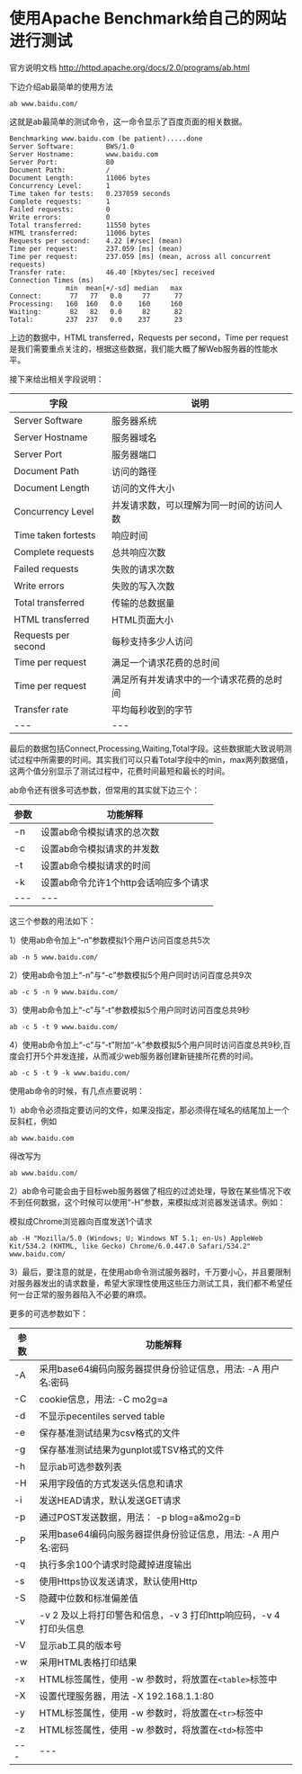 使用Apache Benchmark给自己的网站进行测试
=====================

官方说明文档
http://httpd.apache.org/docs/2.0/programs/ab.html

下边介绍ab最简单的使用方法

    ab www.baidu.com/
    
这就是ab最简单的测试命令，这一命令显示了百度页面的相关数据。

    Benchmarking www.baidu.com (be patient).....done
    Server Software:        BWS/1.0
    Server Hostname:        www.baidu.com
    Server Port:            80
    Document Path:          /
    Document Length:        11006 bytes
    Concurrency Level:      1
    Time taken for tests:   0.237059 seconds
    Complete requests:      1
    Failed requests:        0
    Write errors:           0
    Total transferred:      11550 bytes
    HTML transferred:       11006 bytes
    Requests per second:    4.22 [#/sec] (mean)
    Time per request:       237.059 [ms] (mean)
    Time per request:       237.059 [ms] (mean, across all concurrent requests)
    Transfer rate:          46.40 [Kbytes/sec] received
    Connection Times (ms)
                  min  mean[+/-sd] median   max
    Connect:       77   77   0.0     77      77
    Processing:   160  160   0.0    160     160
    Waiting:       82   82   0.0     82      82
    Total:        237  237   0.0    237      23
    
上边的数据中，HTML transferred，Requests per second，Time per request是我们需要重点关注的，根据这些数据，我们能大概了解Web服务器的性能水平。

接下来给出相关字段说明：

字段 | 说明
--- | ---
Server Software | 服务器系统
Server Hostname | 服务器域名
Server Port | 服务器端口
Document Path | 访问的路径
Document Length | 访问的文件大小
Concurrency Level | 并发请求数，可以理解为同一时间的访问人数
Time taken fortests | 响应时间
Complete requests | 总共响应次数
Failed requests | 失败的请求次数
Write errors | 失败的写入次数
Total transferred | 传输的总数据量
HTML transferred | HTML页面大小
Requests per second | 每秒支持多少人访问
Time per request | 满足一个请求花费的总时间
Time per request | 满足所有并发请求中的一个请求花费的总时间
Transfer rate | 平均每秒收到的字节
--- | ---

最后的数据包括Connect,Processing,Waiting,Total字段。这些数据能大致说明测试过程中所需要的时间。其实我们可以只看Total字段中的min，max两列数据值，这两个值分别显示了测试过程中，花费时间最短和最长的时间。

ab命令还有很多可选参数，但常用的其实就下边三个：

参数 | 功能解释
--- | ---
-n | 设置ab命令模拟请求的总次数
-c | 设置ab命令模拟请求的并发数
-t | 设置ab命令模拟请求的时间
-k | 设置ab命令允许1个http会话响应多个请求
--- | ---

这三个参数的用法如下：

1）使用ab命令加上“-n”参数模拟1个用户访问百度总共5次

    ab -n 5 www.baidu.com/
2）使用ab命令加上“-n”与“-c”参数模拟5个用户同时访问百度总共9次

    ab -c 5 -n 9 www.baidu.com/
3）使用ab命令加上“-c”与“-t”参数模拟5个用户同时访问百度总共9秒

    ab -c 5 -t 9 www.baidu.com/
4）使用ab命令加上“-c”与“-t”附加“-k”参数模拟5个用户同时访问百度总共9秒,百度会打开5个并发连接，从而减少web服务器创建新链接所花费的时间。

    ab -c 5 -t 9 -k www.baidu.com/
使用ab命令的时候，有几点点要说明：

1）ab命令必须指定要访问的文件，如果没指定，那必须得在域名的结尾加上一个反斜杠，例如

    ab www.baidu.com
得改写为

    ab www.baidu.com/
2）ab命令可能会由于目标web服务器做了相应的过滤处理，导致在某些情况下收不到任何数据，这个时候可以使用“-H”参数，来模拟成浏览器发送请求。例如：

模拟成Chrome浏览器向百度发送1个请求

    ab -H "Mozilla/5.0 (Windows; U; Windows NT 5.1; en-Us) AppleWeb Kit/534.2 (KHTML, like Gecko) Chrome/6.0.447.0 Safari/534.2" www.baidu.com/
3）最后，要注意的就是，在使用ab命令测试服务器时，千万要小心，并且要限制对服务器发出的请求数量，希望大家理性使用这些压力测试工具，我们都不希望任何一台正常的服务器陷入不必要的麻烦。

更多的可选参数如下：

参数 | 功能解释
--- | ---
-A | 采用base64编码向服务器提供身份验证信息，用法: -A 用户名:密码
-C | cookie信息，用法: -C mo2g=a
-d | 不显示pecentiles served table
-e | 保存基准测试结果为csv格式的文件
-g | 保存基准测试结果为gunplot或TSV格式的文件
-h | 显示ab可选参数列表
-H | 采用字段值的方式发送头信息和请求
-i  | 发送HEAD请求，默认发送GET请求
-p  | 通过POST发送数据，用法： -p blog=a&mo2g=b
-P  | 采用base64编码向服务器提供身份验证信息，用法: -A 用户名:密码
-q  | 执行多余100个请求时隐藏掉进度输出
-s  | 使用Https协议发送请求，默认使用Http
-S  | 隐藏中位数和标准偏差值
-v  | -v 2 及以上将打印警告和信息，-v 3 打印http响应码，-v 4 打印头信息
-V  | 显示ab工具的版本号
-w  | 采用HTML表格打印结果
-x  | HTML标签属性，使用 -w 参数时，将放置在`<table>`标签中
-X  | 设置代理服务器，用法 -X 192.168.1.1:80
-y  | HTML标签属性，使用 -w 参数时，将放置在`<tr>`标签中
-z  | HTML标签属性，使用 -w 参数时，将放置在`<td>`标签中
--- | ---